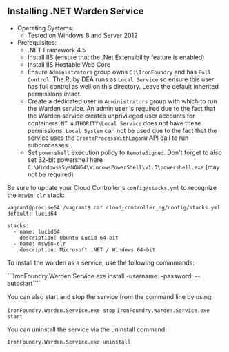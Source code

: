 Installing .NET Warden Service
---------------------------------
* Operating Systems:
  * Tested on Windows 8 and Server 2012
* Prerequisites:
  * .NET Framework 4.5
  * Install IIS (ensure that the .Net Extensibility feature is enabled)
  * Install IIS Hostable Web Core
  * Ensure `Administrators` group owns `C:\IronFoundry` and has `Full Control`. The Ruby DEA runs as `Local Service` so ensure this user has full control as well on this directory. Leave the default inherited permissions intact.
  * Create a dedicated user in `Administrators` group with which to run the Warden service. An admin user is required due to the fact that the Warden service creates unprivileged user accounts for containers.
    `NT AUTHORITY\Local Service` does not have these permissions. `Local System` can not be used due to the fact that the service uses the `CreateProcessWithLogonW` API call to run subprocesses.
  * Set `powershell` execution policy to `RemoteSigned`. Don't forget to also set 32-bit powershell here `C:\Windows\SysWOW64\WindowsPowerShell\v1.0\powershell.exe` (may not be required)

Be sure to update your Cloud Controller's `config/stacks.yml` to recognize the `mswin-clr` stack:

```
vagrant@precise64:/vagrant$ cat cloud_controller_ng/config/stacks.yml 
default: lucid64

stacks:
  - name: lucid64
    description: Ubuntu Lucid 64-bit
  - name: mswin-clr
    description: Microsoft .NET / Windows 64-bit
```

To install the warden as a service, use the following commmands:

```IronFoundry.Warden.Service.exe install -username:<ifuser> -password:<password> --autostart````

You can also start and stop the service from the command line by using:

```IronFoundry.Warden.Service.exe stop```
```IronFoundry.Warden.Service.exe start```

You can uninstall the service via the uninstall command:

```IronFoundry.Warden.Service.exe uninstall```

